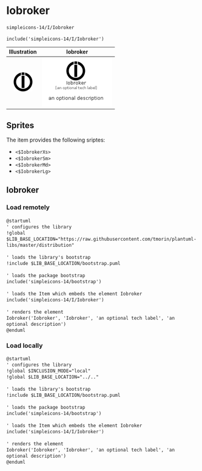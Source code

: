 # Iobroker


```text
simpleicons-14/I/Iobroker
```

```text
include('simpleicons-14/I/Iobroker')
```



| Illustration | Iobroker |
| :---: | :---: |
| ![illustration for Illustration](../../simpleicons-14/I/Iobroker.png) | ![illustration for Iobroker](../../simpleicons-14/I/Iobroker.Local.png) |



## Sprites
The item provides the following sriptes:

- `<$IobrokerXs>`
- `<$IobrokerSm>`
- `<$IobrokerMd>`
- `<$IobrokerLg>`





## Iobroker

### Load remotely
```plantuml
@startuml
' configures the library
!global $LIB_BASE_LOCATION="https://raw.githubusercontent.com/tmorin/plantuml-libs/master/distribution"

' loads the library's bootstrap
!include $LIB_BASE_LOCATION/bootstrap.puml

' loads the package bootstrap
include('simpleicons-14/bootstrap')

' loads the Item which embeds the element Iobroker
include('simpleicons-14/I/Iobroker')

' renders the element
Iobroker('Iobroker', 'Iobroker', 'an optional tech label', 'an optional description')
@enduml
```

### Load locally
```plantuml
@startuml
' configures the library
!global $INCLUSION_MODE="local"
!global $LIB_BASE_LOCATION="../.."

' loads the library's bootstrap
!include $LIB_BASE_LOCATION/bootstrap.puml

' loads the package bootstrap
include('simpleicons-14/bootstrap')

' loads the Item which embeds the element Iobroker
include('simpleicons-14/I/Iobroker')

' renders the element
Iobroker('Iobroker', 'Iobroker', 'an optional tech label', 'an optional description')
@enduml
```

